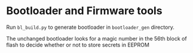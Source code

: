 # Bootloader and Firmware tools #

Run `bl_build.py` to generate bootloader in `bootloader_gen` directory.

The unchanged bootloader looks for a magic number in the 56th block
of flash to decide whether or not to store secrets in EEPROM
